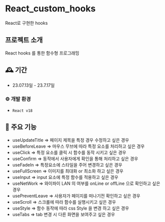 # React_custom_hooks

React로 구현한 hooks

## 프로젝트 소개

React hooks 를 통한 함수형 프로그래밍
<br>

## 🕰️ 기간

- 23.07.13일 - 23.7.17일

### ⚙️ 개발 환경

- `React v18`

## 📌 주요 기능

- useUpdateTitle => 페이지 제목을 특정 경우 수정하고 싶은 경우
- useBeforeLeave => 마우스 무브에 따라 특정 요소를 처리하고 싶은 경우
- useClick => 특정 요소를 클릭 시 함수를 동작 시키고 싶은 경우
- useConfirm => 동작에서 사용자에게 확인을 통해 처리하고 싶은 경우
- useFadeIn => 특정요소에 스타일을 주어 변경하고 싶은 경우
- useFullScreen => 이미지를 최대화 or 최소화 하고 싶은 경우
- useInput => input 요소에 특정 함수를 적용하고 싶은 경우
- useNetWork => 와이파이 LAN 의 여부를 onLine or offLine 으로 확인하고 싶은 경우
- usePreventLeave => 사용자가 페이지를 떠나기전 확인하고 싶은 경우
- useScroll => 스크롤에 따라 함수를 실행시키고 싶은 경우
- useStyle => 함수 동작에 따라 css Style 을 변경 하고 싶은 경우
- useTabs => tab 변경 시 다른 화면을 보여주고 싶은 경우

